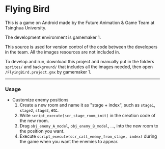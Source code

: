 # Flying Bird

This is a game on Android made by the Future Animation & Game Team at Tsinghua University.

The development environment is gamemaker 1.



This source is used for version control of the code between the developers in the team. All the images resources are not included in.



To develop and run, download this project and manually put in the folders `sprites/` and `background/` that includes all the images needed, then open `/FlyingBird.project.gmx` by gamemaker 1.

------

### Usage

- Customize enemy positions
  1. Create a new room and name it as "stage + index", such as `stage1`, `stage2`, `stage3`, etc.
  2. Write `script_execute(scr_stage_room_init)` in the creation code of the new room. 
  3. Drag `obj_enemy_A_model`, `obj_enemy_B_model`, ..., into the new room to the position you want.
  4. Execute `script_execute(scr_call_enemy_from_stage, index)` during the game when you want the enemies to appear.